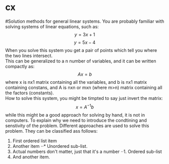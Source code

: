 # cx
#Solution methods for general linear systems.
You are probably familiar with solving systems of linear equations, such as:
$$y=3x+1$$
$$y=5x-4$$
When you solve this system you get a pair of points which tell you where the two lines intersect. <br>
This can be generalized to a n number of variables, and it can be written compactly as:
$$Ax=b$$
where x is nx1 matrix containing all the variables, and b is nx1 matrix containing constans, and A is nxn or mxn (where m>n) matrix containing all the factors (constants). <br>
How to solve this system, you might be timpted to say just invert the matrix:
$$x=A^{-1}b$$
while this might be a good approach for solving by hand, it is not in computers. To explain why we need to introduce the condtining and senstivity of the problem.
Different approaches are used to solve this problem. They can be classified ass follows:
1. First ordered list item
2. Another item
⋅⋅* Unordered sub-list. 
1. Actual numbers don't matter, just that it's a number
⋅⋅1. Ordered sub-list
4. And another item.
##
